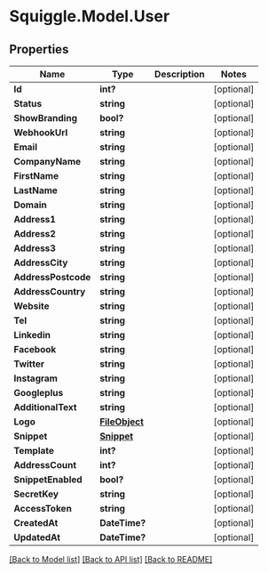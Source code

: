 # Squiggle.Model.User
## Properties

Name | Type | Description | Notes
------------ | ------------- | ------------- | -------------
**Id** | **int?** |  | [optional] 
**Status** | **string** |  | [optional] 
**ShowBranding** | **bool?** |  | [optional] 
**WebhookUrl** | **string** |  | [optional] 
**Email** | **string** |  | [optional] 
**CompanyName** | **string** |  | [optional] 
**FirstName** | **string** |  | [optional] 
**LastName** | **string** |  | [optional] 
**Domain** | **string** |  | [optional] 
**Address1** | **string** |  | [optional] 
**Address2** | **string** |  | [optional] 
**Address3** | **string** |  | [optional] 
**AddressCity** | **string** |  | [optional] 
**AddressPostcode** | **string** |  | [optional] 
**AddressCountry** | **string** |  | [optional] 
**Website** | **string** |  | [optional] 
**Tel** | **string** |  | [optional] 
**Linkedin** | **string** |  | [optional] 
**Facebook** | **string** |  | [optional] 
**Twitter** | **string** |  | [optional] 
**Instagram** | **string** |  | [optional] 
**Googleplus** | **string** |  | [optional] 
**AdditionalText** | **string** |  | [optional] 
**Logo** | [**FileObject**](FileObject.md) |  | [optional] 
**Snippet** | [**Snippet**](Snippet.md) |  | [optional] 
**Template** | **int?** |  | [optional] 
**AddressCount** | **int?** |  | [optional] 
**SnippetEnabled** | **bool?** |  | [optional] 
**SecretKey** | **string** |  | [optional] 
**AccessToken** | **string** |  | [optional] 
**CreatedAt** | **DateTime?** |  | [optional] 
**UpdatedAt** | **DateTime?** |  | [optional] 

[[Back to Model list]](../README.md#documentation-for-models) [[Back to API list]](../README.md#documentation-for-api-endpoints) [[Back to README]](../README.md)

